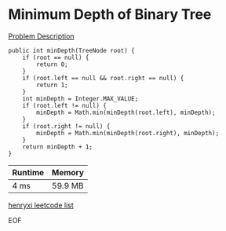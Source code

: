 # Minimum Depth of Binary Tree
[Problem Description](https://leetcode.com/problems/minimum-depth-of-binary-tree/)

```
public int minDepth(TreeNode root) {
    if (root == null) {
        return 0;
    }
    if (root.left == null && root.right == null) {
        return 1;
    }
    int minDepth = Integer.MAX_VALUE;
    if (root.left != null) {
        minDepth = Math.min(minDepth(root.left), minDepth);
    }
    if (root.right != null) {
        minDepth = Math.min(minDepth(root.right), minDepth);
    }
    return minDepth + 1;
}
```

| Runtime       | Memory     | 
| :------------- | :---------- |
| 4 ms | 59.9 MB	   |


[henryxi leetcode list](http://www.henryxi.com/leetcode)

EOF